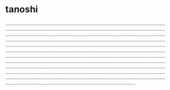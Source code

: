 # tanoshi
.........................................................................................................................................................................................................................................................................................................................................................................................................................................................................................................................................................................................................................................................................................................................................................................................................................................................................................................................................................................................................................................................................................................................................................................................................................................................................................................................................................................................................................................................................................................................